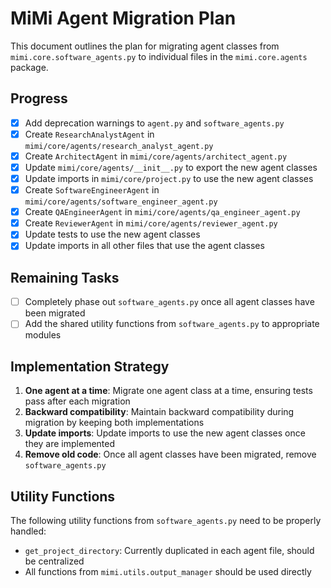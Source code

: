 # MiMi Agent Migration Plan

This document outlines the plan for migrating agent classes from `mimi.core.software_agents.py` to individual files in the `mimi.core.agents` package.

## Progress

- [x] Add deprecation warnings to `agent.py` and `software_agents.py`
- [x] Create `ResearchAnalystAgent` in `mimi/core/agents/research_analyst_agent.py`
- [x] Create `ArchitectAgent` in `mimi/core/agents/architect_agent.py`
- [x] Update `mimi/core/agents/__init__.py` to export the new agent classes
- [x] Update imports in `mimi/core/project.py` to use the new agent classes
- [x] Create `SoftwareEngineerAgent` in `mimi/core/agents/software_engineer_agent.py`
- [x] Create `QAEngineerAgent` in `mimi/core/agents/qa_engineer_agent.py`
- [x] Create `ReviewerAgent` in `mimi/core/agents/reviewer_agent.py`
- [x] Update tests to use the new agent classes
- [x] Update imports in all other files that use the agent classes

## Remaining Tasks

- [ ] Completely phase out `software_agents.py` once all agent classes have been migrated
- [ ] Add the shared utility functions from `software_agents.py` to appropriate modules

## Implementation Strategy

1. **One agent at a time**: Migrate one agent class at a time, ensuring tests pass after each migration
2. **Backward compatibility**: Maintain backward compatibility during migration by keeping both implementations
3. **Update imports**: Update imports to use the new agent classes once they are implemented
4. **Remove old code**: Once all agent classes have been migrated, remove `software_agents.py`

## Utility Functions

The following utility functions from `software_agents.py` need to be properly handled:

- `get_project_directory`: Currently duplicated in each agent file, should be centralized
- All functions from `mimi.utils.output_manager` should be used directly 